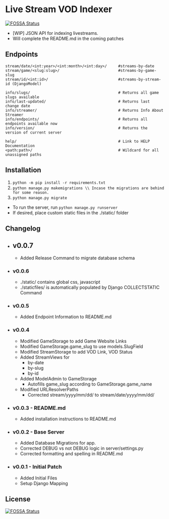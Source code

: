 # Live Stream VOD Indexer
[![FOSSA Status](https://app.fossa.com/api/projects/git%2Bgithub.com%2FDevParapalli%2Fstream_vod_indexer.svg?type=shield)](https://app.fossa.com/projects/git%2Bgithub.com%2FDevParapalli%2Fstream_vod_indexer?ref=badge_shield)


- [WIP] JSON API for indexing livestreams.
- Will complete the README.md in the coming patches

## Endpoints

```plaintext
stream/date/<int:year>/<int:month>/<int:day>/     #streams-by-date
stream/game/<slug:slug>/                          #streams-by-game-slug
stream/id/<int:id>/                               #streams-by-stream-id (DjangoModel)

info/slugs/                                       # Returns all game slugs available
info/last-updated/                                # Returns last change date
info/streamer/                                    # Returns Info About Streamer
info/endpoints/                                   # Returns all endpoints available now
info/version/                                     # Returns the version of current server

help/                                             # Link to HELP Documentation
<path:path>/                                      # Wildcard for all unassigned paths
```

## Installation

1. `python -m pip install -r requirements.txt`
2. `python manage.py makemigrations \\ Incase the migrations are behind for some reason.`
3. `python manage.py migrate`

- To run the server, run `python manage.py runserver`
- If desired, place custom static files in the ./static/ folder

## Changelog

- ## v0.0.7

  - Added Release Command to migrate database schema

- ### v0.0.6

  - ./static/ contains global css, javascript
  - ./staticfiles/ is automatically populated by Django COLLECTSTATIC Command

- ### v0.0.5

  - Added Endpoint Information to README.md

- ### v0.0.4

  - Modified GameStorage to add Game Website Links
  - Modified GameStorage.game_slug to use models.SlugField
  - Modified StreamStorage to add VOD Link, VOD Status
  - Added StreamViews for
    - by-date
    - by-slug
    - by-id
  - Added ModelAdmin to GameStorage
    - Autofills game_slug according to GameStorage.game_name
  - Modified URLResolverPaths
    - Corrected stream/yyyy/mm/dd/ to stream/date/yyyy/mm/dd/

- ### v0.0.3 - README.md

  - Added installation instructions to README.md

- ### v0.0.2 - Base Server

  - Added Database Migrations for app.
  - Corrected DEBUG vs not DEBUG logic in server/settings.py
  - Corrected formatting and spelling in README.md

- ### v0.0.1 - Initial Patch

  - Added Initial Files
  - Setup Django Mapping


## License
[![FOSSA Status](https://app.fossa.com/api/projects/git%2Bgithub.com%2FDevParapalli%2Fstream_vod_indexer.svg?type=large)](https://app.fossa.com/projects/git%2Bgithub.com%2FDevParapalli%2Fstream_vod_indexer?ref=badge_large)